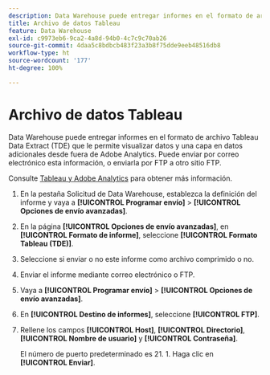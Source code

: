 ```yaml
---
description: Data Warehouse puede entregar informes en el formato de archivo Tableau Data Extract (TDE) que le permite visualizar datos y una capa en datos adicionales desde fuera de Adobe Analytics. Puede enviar por correo electrónico esta información, o enviarla por FTP a otro sitio FTP.
title: Archivo de datos Tableau
feature: Data Warehouse
exl-id: c9973eb6-9ca2-4a8d-94b0-4c7c9c70ab26
source-git-commit: 4daa5c8bdbcb483f23a3b8f75dde9eeb48516db8
workflow-type: ht
source-wordcount: '177'
ht-degree: 100%

---
```


# Archivo de datos Tableau

Data Warehouse puede entregar informes en el formato de archivo Tableau Data Extract (TDE) que le permite visualizar datos y una capa en datos adicionales desde fuera de Adobe Analytics. Puede enviar por correo electrónico esta información, o enviarla por FTP a otro sitio FTP.

Consulte [Tableau y Adobe Analytics](https://www.tableausoftware.com/about/blog/2014/3/tableau-and-adobe-analytics-digital-marketing-gets-even-more-awesome-29491) para obtener más información.

1. En la pestaña Solicitud de Data Warehouse, establezca la definición del informe y vaya a **[!UICONTROL Programar envío]** > **[!UICONTROL Opciones de envío avanzadas]**.
1. En la página **[!UICONTROL Opciones de envío avanzadas]**, en **[!UICONTROL Formato de informe]**, seleccione **[!UICONTROL Formato Tableau (TDE)]**.
1. Seleccione si enviar o no este informe como archivo comprimido o no.
1. Enviar el informe mediante correo electrónico o FTP.

1. Vaya a **[!UICONTROL Programar envío]** > **[!UICONTROL Opciones de envío avanzadas]**.
1. En **[!UICONTROL Destino de informes]**, seleccione **[!UICONTROL FTP]**.
1. Rellene los campos **[!UICONTROL Host]**, **[!UICONTROL Directorio]**, **[!UICONTROL Nombre de usuario]** y **[!UICONTROL Contraseña]**.

   El número de puerto predeterminado es 21. 1. Haga clic en **[!UICONTROL Enviar]**.
